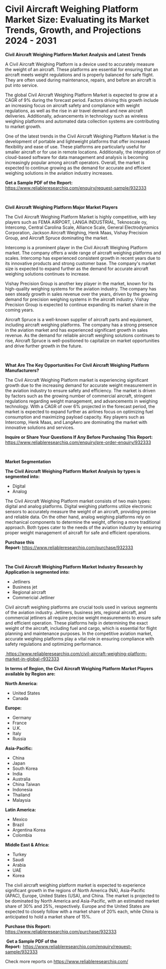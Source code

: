 <p><h1>Civil Aircraft Weighing Platform Market Size: Evaluating its Market Trends, Growth, and Projections 2024 - 2031</h1></p><p><strong>Civil Aircraft Weighing Platform Market Analysis and Latest Trends</strong></p>
<p><p>A Civil Aircraft Weighing Platform is a device used to accurately measure the weight of an aircraft. These platforms are essential for ensuring that an aircraft meets weight regulations and is properly balanced for safe flight. They are often used during maintenance, repairs, and before an aircraft is put into service.</p><p>The global Civil Aircraft Weighing Platform Market is expected to grow at a CAGR of 9% during the forecast period. Factors driving this growth include an increasing focus on aircraft safety and compliance with weight regulations, as well as the rise in air travel demand and new aircraft deliveries. Additionally, advancements in technology such as wireless weighing platforms and automated data collection systems are contributing to market growth.</p><p>One of the latest trends in the Civil Aircraft Weighing Platform Market is the development of portable and lightweight platforms that offer increased flexibility and ease of use. These platforms are particularly useful for smaller aircraft or for use in remote locations. Additionally, the integration of cloud-based software for data management and analysis is becoming increasingly popular among aircraft operators. Overall, the market is expected to continue growing as the demand for accurate and efficient weighing solutions in the aviation industry increases.</p></p>
<p><strong>Get a Sample PDF of the Report:&nbsp;</strong> <a href="https://www.reliableresearchiq.com/enquiry/request-sample/932333">https://www.reliableresearchiq.com/enquiry/request-sample/932333</a></p>
<p>&nbsp;</p>
<p><strong>Civil Aircraft Weighing Platform Major Market Players</strong></p>
<p><p>The Civil Aircraft Weighing Platform Market is highly competitive, with key players such as FEMA AIRPORT, LANGA INDUSTRIAL, Teknoscale oy, Intercomp, Central Carolina Scale, Alliance Scale, General Electrodynamics Corporation, Jackson Aircraft Weighing, Henk Maas, Vishay Precision Group, and Aircraft Spruce dominating the market.</p><p>Intercomp is a prominent player in the Civil Aircraft Weighing Platform market. The company offers a wide range of aircraft weighing platforms and scales. Intercomp has experienced consistent growth in recent years due to its innovative products and strong customer base. The company's market size is expected to expand further as the demand for accurate aircraft weighing solutions continues to increase.</p><p>Vishay Precision Group is another key player in the market, known for its high-quality weighing systems for the aviation industry. The company has seen steady growth in sales revenue over the years, driven by the growing demand for precision weighing systems in the aircraft industry. Vishay Precision Group is expected to continue expanding its market share in the coming years.</p><p>Aircraft Spruce is a well-known supplier of aircraft parts and equipment, including aircraft weighing platforms. The company has a strong presence in the aviation market and has experienced significant growth in sales revenue. As the demand for reliable aircraft weighing solutions continues to rise, Aircraft Spruce is well-positioned to capitalize on market opportunities and drive further growth in the future.</p></p>
<p>&nbsp;</p>
<p><strong>What Are The Key Opportunities For Civil Aircraft Weighing Platform Manufacturers?</strong></p>
<p><p>The Civil Aircraft Weighing Platform market is experiencing significant growth due to the increasing demand for accurate weight measurement in the aviation industry to ensure safety and efficiency. The market is driven by factors such as the growing number of commercial aircraft, stringent regulations regarding weight management, and advancements in weighing technology. With a CAGR of over 6% projected in the forecast period, the market is expected to expand further as airlines focus on optimizing fuel consumption and maximizing payload capacity. Key players such as Intercomp, Henk Maas, and LangAero are dominating the market with innovative solutions and services.</p></p>
<p><strong>Inquire or Share Your Questions If Any Before Purchasing This Report:</strong> <a href="https://www.reliableresearchiq.com/enquiry/pre-order-enquiry/932333">https://www.reliableresearchiq.com/enquiry/pre-order-enquiry/932333</a></p>
<p>&nbsp;</p>
<p><strong>Market Segmentation</strong></p>
<p><strong>The Civil Aircraft Weighing Platform Market Analysis by types is segmented into:</strong></p>
<p><ul><li>Digital</li><li>Analog</li></ul></p>
<p><p>The Civil Aircraft Weighing Platform market consists of two main types: digital and analog platforms. Digital weighing platforms utilize electronic sensors to accurately measure the weight of an aircraft, providing precise and reliable data. On the other hand, analog weighing platforms rely on mechanical components to determine the weight, offering a more traditional approach. Both types cater to the needs of the aviation industry by ensuring proper weight management of aircraft for safe and efficient operations.</p></p>
<p><strong>Purchase this Report:&nbsp;</strong><a href="https://www.reliableresearchiq.com/purchase/932333">https://www.reliableresearchiq.com/purchase/932333</a></p>
<p>&nbsp;</p>
<p><strong>The Civil Aircraft Weighing Platform Market Industry Research by Application is segmented into:</strong></p>
<p><ul><li>Jetliners</li><li>Business jet</li><li>Regional aircraft</li><li>Commericial Jetliner</li></ul></p>
<p><p>Civil aircraft weighing platforms are crucial tools used in various segments of the aviation industry. Jetliners, business jets, regional aircraft, and commercial jetliners all require precise weight measurements to ensure safe and efficient operation. These platforms help in determining the exact weight of the aircraft, including fuel and cargo, which is essential for flight planning and maintenance purposes. In the competitive aviation market, accurate weighing platforms play a vital role in ensuring compliance with safety regulations and optimizing performance.</p></p>
<p><a href="https://www.reliableresearchiq.com/civil-aircraft-weighing-platform-market-in-global-r932333">&nbsp;https://www.reliableresearchiq.com/civil-aircraft-weighing-platform-market-in-global-r932333</a></p>
<p><strong>In terms of Region, the Civil Aircraft Weighing Platform Market Players available by Region are:</strong></p>
<p>
    <p> <strong> North America: </strong>
        <ul>
            <li>United States</li>
            <li>Canada</li>
        </ul>
        </p> 
    <p> <strong> Europe: </strong>
        <ul>
            <li>Germany</li>
            <li>France</li>
            <li>U.K.</li>
            <li>Italy</li>
            <li>Russia</li>
        </ul>
        </p> 
    <p> <strong> Asia-Pacific: </strong>
        <ul>
            <li>China</li>
            <li>Japan</li>
            <li>South Korea</li>
            <li>India</li>
            <li>Australia</li>
            <li>China Taiwan</li>
            <li>Indonesia</li>
            <li>Thailand</li>
            <li>Malaysia</li>
        </ul>
        </p> 
    <p> <strong> Latin America: </strong>
        <ul>
            <li>Mexico</li>
            <li>Brazil</li>
            <li>Argentina Korea</li>
            <li>Colombia</li>
        </ul>
        </p> 
    <p> <strong> Middle East & Africa: </strong>
        <ul>
            <li>Turkey</li>
            <li>Saudi</li>
            <li>Arabia</li>
            <li>UAE</li>
            <li>Korea</li>
        </ul>
    </p>
    </p>
<p><p>The civil aircraft weighing platform market is expected to experience significant growth in the regions of North America (NA), Asia-Pacific (APAC), Europe, United States (USA), and China. The market is projected to be dominated by North America and Asia-Pacific, with an estimated market share of 30% and 25%, respectively. Europe and the United States are expected to closely follow with a market share of 20% each, while China is anticipated to hold a market share of 15%.</p></p>
<p><strong>Purchase this Report: </strong><a href="https://www.reliableresearchiq.com/purchase/932333">https://www.reliableresearchiq.com/purchase/932333</a></p>
<p>&nbsp;<strong>Get a Sample PDF of the Report:&nbsp;&nbsp;</strong><a href="https://www.reliableresearchiq.com/enquiry/request-sample/932333">https://www.reliableresearchiq.com/enquiry/request-sample/932333</a></p>
<p><strong></strong></p>
<p>Check more reports on <a href="https://www.reliableresearchiq.com/">https://www.reliableresearchiq.com/</a></p>